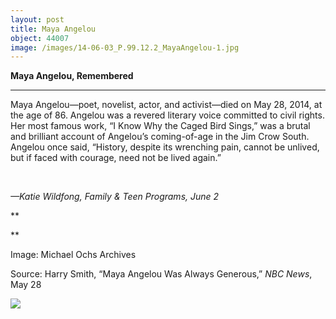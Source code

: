 ```yaml
---
layout: post
title: Maya Angelou
object: 44007
image: /images/14-06-03_P.99.12.2_MayaAngelou-1.jpg
---
```

**Maya Angelou, Remembered**

****

Maya Angelou—poet, novelist, actor, and activist—died on May 28, 2014, at the age of 86. Angelou was a revered literary voice committed to civil rights. Her most famous work, “I Know Why the Caged Bird Sings,” was a brutal and brilliant account of Angelou’s coming-of-age in the Jim Crow South. Angelou once said, “History, despite its wrenching pain, cannot be unlived, but if faced with courage, need not be lived again.” 

 

*—Katie Wildfong, Family & Teen Programs, June 2*

**

**

Image: Michael Ochs Archives

Source: Harry Smith, “Maya Angelou Was Always Generous,” *NBC News*, May 28

![]({{siteurl.base}}/images/14-06-03_P.99.12.2_MayaAngelou-1.jpg)
